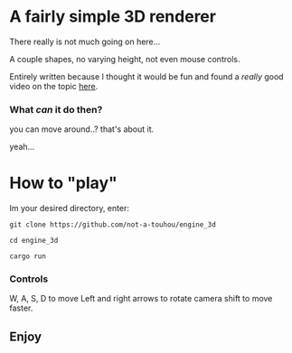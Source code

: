 # A fairly simple 3D renderer
There really is not much going on here...

A couple shapes, no varying height, not even mouse controls.

Entirely written because I thought it would be fun and found a *really* good video on the topic [here](https://www.youtube.com/watch?v=KxMYroGay8c).

### What *can* it do then?

you can move around..?
that's about it.

yeah...

# How to "play"

Im your desired directory, enter:
```
git clone https://github.com/not-a-touhou/engine_3d

cd engine_3d

cargo run
```
### Controls
W, A, S, D to move
Left and right arrows to rotate camera
shift to move faster.

## Enjoy
